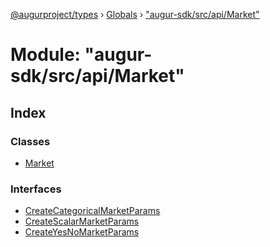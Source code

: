[@augurproject/types](../README.md) › [Globals](../globals.md) › ["augur-sdk/src/api/Market"](_augur_sdk_src_api_market_.md)

# Module: "augur-sdk/src/api/Market"

## Index

### Classes

* [Market](../classes/_augur_sdk_src_api_market_.market.md)

### Interfaces

* [CreateCategoricalMarketParams](../interfaces/_augur_sdk_src_api_market_.createcategoricalmarketparams.md)
* [CreateScalarMarketParams](../interfaces/_augur_sdk_src_api_market_.createscalarmarketparams.md)
* [CreateYesNoMarketParams](../interfaces/_augur_sdk_src_api_market_.createyesnomarketparams.md)
